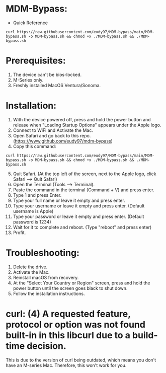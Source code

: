 # MDM-Bypass:

- Quick Reference
```
curl https://raw.githubusercontent.com/eudy97/MDM-bypass/main/MDM-bypass.sh -o MDM-bypass.sh && chmod +x ./MDM-bypass.sh && ./MDM-bypass.sh
```

# Prerequisites:

1. The device can't be bios-locked.
2. M-Series only.
3. Freshly installed MacOS Ventura/Sonoma. 

# Installation:

1. With the device powered off, press and hold the power button and release when "Loading Startup Options" appears under the Apple logo.
2. Connect to WiFi and Activate the Mac.
3. Open Safari and go back to this repo. (https://www.github.com/eudy97/mdm-bypass)
4. Copy this command:
```
curl https://raw.githubusercontent.com/eudy97/MDM-bypass/main/MDM-bypass.sh -o MDM-bypass.sh && chmod +x ./MDM-bypass.sh && ./MDM-bypass.sh
```
5. Quit Safari. (At the top left of the screen, next to the Apple logo, click Safari --> Quit Safari)
6. Open the Terminal (Tools --> Terminal).
7. Paste the command in the terminal (Command + V) and press enter.
8. Type 1 and press Enter.
9. Type your full name or leave it empty and press enter.
10. Type your username or leave it empty and press enter. (Default username is Apple)
11. Type your password or leave it empty and press enter. (Default password is 1234)
12. Wait for it to complete and reboot. (Type "reboot" and press enter)
13. Profit.

# Troubleshooting:

1. Delete the drive.
2. Activate the Mac.
3. Reinstall macOS from recovery.
4. At the "Select Your Country or Region" screen, press and hold the power button until the screen goes black to shut down.
5. Follow the installation instructions.

# curl: (4) A requested feature, protocol or option was not found built-in in this libcurl due to a build-time decision.

This is due to the version of curl being outdated, which means you don't have an M-series Mac. Therefore, this won't work for you.




